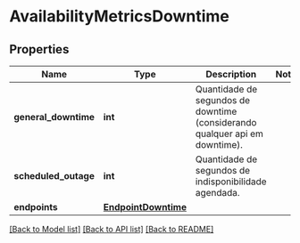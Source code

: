 # AvailabilityMetricsDowntime

## Properties
Name | Type | Description | Notes
------------ | ------------- | ------------- | -------------
**general_downtime** | **int** | Quantidade de segundos de downtime (considerando qualquer api em downtime). | 
**scheduled_outage** | **int** | Quantidade de segundos de indisponibilidade agendada. | 
**endpoints** | [**EndpointDowntime**](EndpointDowntime.md) |  | 

[[Back to Model list]](../README.md#documentation-for-models) [[Back to API list]](../README.md#documentation-for-api-endpoints) [[Back to README]](../README.md)

